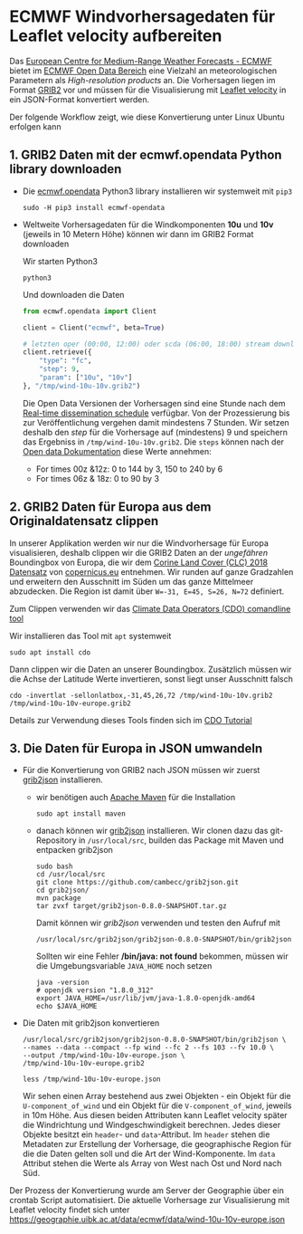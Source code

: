 # ECMWF Windvorhersagedaten für Leaflet velocity aufbereiten

Das [European Centre for Medium-Range Weather Forecasts - ECMWF](https://www.ecmwf.int/) bietet im [ECMWF Open Data Bereich](https://www.ecmwf.int/en/forecasts/datasets/open-data) eine Vielzahl an meteorologischen Parametern als *High-resolution products* an. Die Vorhersagen liegen im Format [GRIB2](https://www.dwd.de/DE/leistungen/opendata/help/modelle/grib2_erlaeuterungen.pdf) vor und müssen für die Visualisierung mit [Leaflet velocity](https://github.com/onaci/leaflet-velocity) in ein JSON-Format konvertiert werden.

Der folgende Workflow zeigt, wie diese Konvertierung unter Linux Ubuntu erfolgen kann

## 1. GRIB2 Daten mit der ecmwf.opendata Python library downloaden

* Die [ecmwf.opendata](https://pypi.org/project/ecmwf-opendata/) Python3 library installieren wir systemweit mit `pip3`

    ```shell
    sudo -H pip3 install ecmwf-opendata
    ```

* Weltweite Vorhersagedaten für die Windkomponenten **10u** und **10v** (jeweils in 10 Metern Höhe) können wir dann im GRIB2 Format downloaden

    Wir starten Python3

    ```shell
    python3
    ```

    Und downloaden die Daten

    ```python
    from ecmwf.opendata import Client

    client = Client("ecmwf", beta=True)

    # letzten oper (00:00, 12:00) oder scda (06:00, 18:00) stream downloaden
    client.retrieve({
        "type": "fc",
        "step": 9,
        "param": ["10u", "10v"]
    }, "/tmp/wind-10u-10v.grib2")
    ```

    Die Open Data Versionen der Vorhersagen sind eine Stunde nach dem [Real-time dissemination schedule](https://confluence.ecmwf.int/display/UDOC/Dissemination+schedule) verfügbar. Von der Prozessierung bis zur Veröffentlichung vergehen damit mindestens 7 Stunden. Wir setzen deshalb den *step* für die Vorhersage auf (mindestens) 9 und speichern das Ergebniss in `/tmp/wind-10u-10v.grib2`. Die `steps` können nach der [Open data Dokumentation](https://www.ecmwf.int/en/forecasts/datasets/open-data) diese Werte annehmen:

    * For times 00z &12z: 0 to 144 by 3, 150 to 240 by 6
    * For times 06z & 18z: 0 to 90 by 3

## 2. GRIB2 Daten für Europa aus dem Originaldatensatz clippen

In unserer Applikation werden wir nur die Windvorhersage für Europa visualisieren, deshalb clippen wir die GRIB2 Daten an der *ungefähren* Boundingbox von Europa, die wir dem [Corine Land Cover (CLC) 2018 Datensatz](https://land.copernicus.eu/pan-european/corine-land-cover/clc2018?tab=metadata) von [copernicus.eu](https://land.copernicus.eu/pan-european) entnehmen. Wir runden auf ganze Gradzahlen und erweitern den Ausschnitt im Süden um das ganze Mittelmeer abzudecken. Die Region ist damit über `W=-31, E=45, S=26, N=72` definiert.

Zum Clippen verwenden wir das [Climate Data Operators (CDO) comandline tool](https://code.mpimet.mpg.de/projects/cdo)

Wir installieren das Tool mit `apt` systemweit

```shell
sudo apt install cdo
```

Dann clippen wir die Daten an unserer Boundingbox. Zusätzlich müssen wir die Achse der Latitude Werte invertieren, sonst liegt unser Ausschnitt falsch

```shell
cdo -invertlat -sellonlatbox,-31,45,26,72 /tmp/wind-10u-10v.grib2 /tmp/wind-10u-10v-europe.grib2
```

Details zur Verwendung dieses Tools finden sich im [CDO Tutorial](https://code.mpimet.mpg.de/projects/cdo/wiki/Tutorial)


## 3. Die Daten für Europa in JSON umwandeln

* Für die Konvertierung von GRIB2 nach JSON müssen wir zuerst [grib2json](https://github.com/cambecc/grib2json) installieren.

    * wir benötigen auch [Apache Maven](https://maven.apache.org/) für die Installation

        ```shell
        sudo apt install maven
        ```

    * danach können wir [grib2json](https://github.com/cambecc/grib2json.git) installieren. Wir clonen dazu das git-Repository in `/usr/local/src`, builden das Package mit Maven und entpacken grib2json

        ```shell
        sudo bash
        cd /usr/local/src
        git clone https://github.com/cambecc/grib2json.git
        cd grib2json/
        mvn package
        tar zvxf target/grib2json-0.8.0-SNAPSHOT.tar.gz
        ```
    
        Damit können wir *grib2json* verwenden und testen den Aufruf mit

        ```shell
        /usr/local/src/grib2json/grib2json-0.8.0-SNAPSHOT/bin/grib2json
        ```

        Sollten wir eine Fehler **/bin/java: not found** bekommen, müssen wir die Umgebungsvariable `JAVA_HOME` noch setzen

        ```shell
        java -version
        # openjdk version "1.8.0_312"
        export JAVA_HOME=/usr/lib/jvm/java-1.8.0-openjdk-amd64
        echo $JAVA_HOME
        ```

* Die Daten mit grib2json konvertieren

    ```shell
    /usr/local/src/grib2json/grib2json-0.8.0-SNAPSHOT/bin/grib2json \
    --names --data --compact --fp wind --fc 2 --fs 103 --fv 10.0 \
    --output /tmp/wind-10u-10v-europe.json \
    /tmp/wind-10u-10v-europe.grib2

    less /tmp/wind-10u-10v-europe.json
    ```

    Wir sehen einen Array bestehend aus zwei Objekten - ein Objekt für die `U-component_of_wind` und ein Objekt für die `V-component_of_wind`, jeweils in 10m Höhe. Aus diesen beiden Attributen kann Leaflet velocity später die Windrichtung und Windgeschwindigkeit berechnen. Jedes dieser Objekte besitzt ein `header`-  und `data`-Attribut. Im `header` stehen die Metadaten zur Erstellung der Vorhersage, die geographische Region für die die Daten gelten soll und die Art der Wind-Komponente. Im `data` Attribut stehen die Werte als Array von West nach Ost und Nord nach Süd.

Der Prozess der Konvertierung wurde am Server der Geographie über ein crontab Script automatisiert. Die aktuelle Vorhersage zur Visualisierung mit Leaflet velocity findet sich unter <https://geographie.uibk.ac.at/data/ecmwf/data/wind-10u-10v-europe.json>
